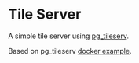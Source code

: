 # Tile Server

A simple tile server using [pg_tileserv](https://github.com/CrunchyData/pg_tileserv).

Based on pg_tileserv [docker example](https://github.com/CrunchyData/pg_tileserv/tree/master/examples/docker).
